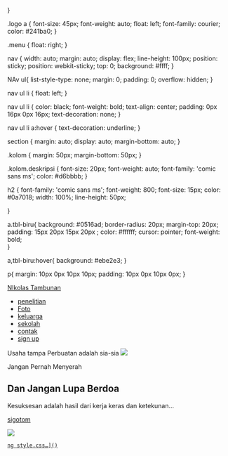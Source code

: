 

}

.logo a {
    font-size: 45px;
    font-weight: auto;
    float: left;
    font-family: courier;
    color: #241ba0;
}

.menu {
    float:  right;
}

nav {
    width: auto;
    margin: auto;
    display: flex;
    line-height: 100px;
    position: sticky;
    position: webkit-sticky;
    top: 0;
    background: #ffff;
}

NAv ul{
    list-style-type:  none;
    margin: 0;
    padding: 0;
    overflow: hidden;
}

nav ul li {
    float: left;
}

nav ul li {
    color:  black;
    font-weight: bold;
    text-align: center;
    padding: 0px 16px 0px 16px;
    text-decoration: none;
}

nav ul li a:hover {
    text-decoration: underline;
}

section {
    margin: auto;
    display: auto;
    margin-bottom: auto;
}

.kolom {
    margin: 50px;
    margin-bottom: 50px;
}

.kolom.deskripsi {
    font-size: 20px;
    font-weight: auto;
    font-family: 'comic sans ms';
    color: #d6bbbb;
}

h2 {
    font-family: 'comic sans ms';
    font-weight: 800;
    font-size: 15px;
    color: #0a7018;
    width: 100%;
    line-height: 50px;

}

a.tbl-biru{
    background: #0516ad;
    border-radius: 20px;
    margin-top: 20px;
    padding: 15px 20px 15px 20px ;
    color: #ffffff;
    cursor: pointer; 
font-weight: bold;  
} 

a,tbl-biru:hover{
        background: #ebe2e3;
}


p{
    margin: 10px 0px 10px 10px;
    padding: 10px 0px 10px 0px; 
}


<!DOCTYPE html>
<html lang="en">
<head>
    <meta charset="UTF-8">
    <meta name="viewport" content="width=device-width, initial-scale=1.0">
    <title>nikolas</title>
    <link rel="stylesheet" href="style.css">
</head>
<body>
    <nav>
        <div class="wrapper">
            <div class="logo"><a href=''>NIkolas Tambunan</a></div>
            <div class="menu">
                <ul>
                    <li><a href="#home">penelitian</a></li>
                    <li><a href="#Foto">Foto</a></li>
                    <li><a href="#keluarga">keluarga</a></li>
                    <li><a href="#sekolah">sekolah</a></li>
                    <li><a href="#contak">contak</a></li>
                    <li><a href=""class="tbl-mera">sign up</a></li>
                </ul>
            </div>
        </div>
    </nav>
    <div class="wrapper">
        <section id="Home">
        Usaha tampa Perbuatan adalah sia-sia
            <img src="https://img.freepik.com/free-vector/hand-drawn-devops-illustration_23-2149398796.jpg?ga=GA1.1.253747705.1723198878&semt=ais_hybrid"/>
            <div class="kolom">
                <p class="deskripsi">Jangan Pernah Menyerah</p>
                <h2>Dan Jangan Lupa Berdoa</h2>
                <p>Kesuksesan adalah hasil dari kerja keras dan ketekunan...</p>
                <p><a href=""class="tbl-pink">sigotom</p>
            </div>
        </section>
</body>
</html>
      <img src="https://img.freepik.com/free-photo/person-front-computer-working-html_23-2150040425.jpg?ga=GA1.1.253747705.1723198878&semt=ais_hybrid"/> 
      
                
    ng style.css…]()
